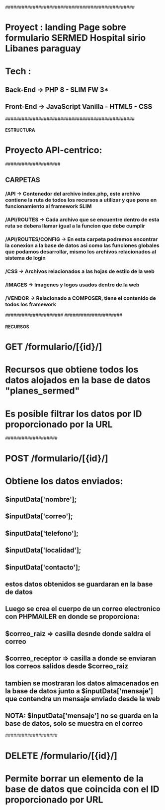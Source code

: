 ###############################################
# Proyect : landing Page sobre formulario SERMED Hospital sirio Libanes paraguay
# Tech : 
## Back-End -> PHP 8 - SLIM FW 3*
## Front-End -> JavaScript Vanilla - HTML5 - CSS
###############################################

#### ESTRUCTURA ####
# Proyecto API-centrico:
####################
## CARPETAS ##
### /API -> Contenedor del archivo index.php, este archivo contiene la ruta de todos los recursos a utilizar y que pone en funcionamiento al framework SLIM
### /API/ROUTES -> Cada archivo que se encuentre dentro de esta ruta se debera llamar igual a la funcion que debe cumplir
### /API/ROUTES/CONFIG -> En esta carpeta podremos encontrar la conexion a la base de datos asi como las funciones globales que podamos desarrollar, mismo los archivos relacionados al sistema de login
### /CSS -> Archivos relacionados a las hojas de estilo de la web
### /IMAGES -> Imagenes y logos usados dentro de la web
### /VENDOR -> Relacionado a COMPOSER, tiene el contenido de todos los framework
#####################
#####################
#### RECURSOS #####
# GET /formulario/[{id}/]
# Recursos que obtiene todos los datos alojados en la base de datos "planes_sermed"
# Es posible filtrar los datos por ID proporcionado por la URL
###################
# POST /formulario/[{id}/]
# Obtiene los datos enviados: 
##   $inputData['nombre'];
##   $inputData['correo'];   
##   $inputData['telefono'];
##   $inputData['localidad'];
##   $inputData['contacto'];
## estos datos obtenidos se guardaran en la base de datos
## Luego se crea el cuerpo de un correo electronico con PHPMAILER en donde se proporciona:
##    $correo_raiz => casilla desnde donde saldra el correo
##    $correo_receptor => casilla a donde se enviaran los correos salidos desde $correo_raiz
##    tambien se mostraran los datos almacenados en la base de datos junto a $inputData['mensaje'] que contendra un mensaje enviado desde la web 
## NOTA: $inputData['mensaje'] no se guarda en la base de datos, solo se muestra en el correo
###################
# DELETE /formulario/[{id}/]
# Permite borrar un elemento de la base de datos que coincida con el ID proporcionado por URL
